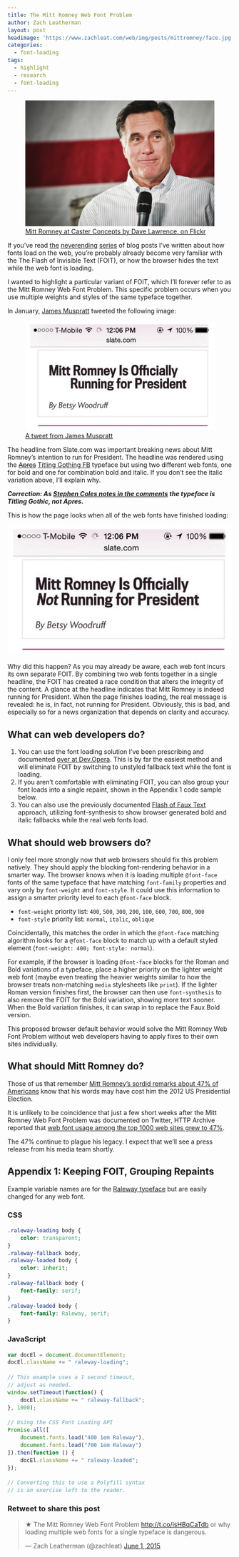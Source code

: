 ```yaml
---
title: The Mitt Romney Web Font Problem
author: Zach Leatherman
layout: post
headimage: 'https://www.zachleat.com/web/img/posts/mittromney/face.jpg'
categories:
  - font-loading
tags:
  - highlight
  - research
  - font-loading
---
```


<figure>
	<img src="/web/img/posts/mittromney/face.jpg" alt="Mitt Romney at Caster Concepts">
	<figcaption><a href="https://www.flickr.com/photos/davelawrence8/6791949310">Mitt Romney at Caster Concepts by Dave Lawrence, on Flickr</a></figcaption>
</figure>

If you’ve read [the](https://dev.opera.com/articles/better-font-face/) [neverending](http://www.zachleat.com/web/foft/) [series](http://www.filamentgroup.com/lab/font-loading.html) of blog posts I’ve written about how fonts load on the web, you’re probably already become very familiar with the The Flash of Invisible Text (FOIT), or how the browser hides the text while the web font is loading.

I wanted to highlight a particular variant of FOIT, which I’ll forever refer to as the Mitt Romney Web Font Problem. This specific problem occurs when you use multiple weights and styles of the same typeface together.

In January, [James Muspratt](https://twitter.com/jmuspratt) tweeted the following image:

<figure>
	<img src="/web/img/posts/mittromney/foit.jpg" alt="Screenshot of a FOIT problem on slate.com">
	<figcaption><a href="https://twitter.com/jmuspratt/status/561239961924403200">A tweet from James Muspratt</a></figcaption>
</figure>

The headline from Slate.com was important breaking news about Mitt Romney’s intention to run for President. The headline was rendered using the <del>[Apres](http://www.fontbureau.com/fonts/Apres/)</del> [Titling Gothing FB](http://www.fontbureau.com/fonts/TitlingGothicFB/) typeface but using two different web fonts, one for bold and one for combination bold and italic. If you don’t see the italic variation above, I’ll explain why.

_**Correction: As [Stephen Coles notes in the comments](http://www.zachleat.com/web/mitt-romney-webfont-problem/#comment-2055839587) the typeface is Titling Gothic, not Apres.**_

This is how the page looks when all of the web fonts have finished loading:

<img src="/web/img/posts/mittromney/complete.jpg" alt="The finished rendering for slate.com">

Why did this happen? As you may already be aware, each web font incurs its own separate FOIT. By combining two web fonts together in a single headline, the FOIT has created a race condition that alters the integrity of the content. A glance at the headline indicates that Mitt Romney is indeed running for President. When the page finishes loading, the real message is revealed: he is, in fact, not running for President. Obviously, this is bad, and especially so for a news organization that depends on clarity and accuracy.

## What can web developers do?

1. You can use the font loading solution I’ve been prescribing and documented [over at Dev.Opera](https://dev.opera.com/articles/better-font-face/). This is by far the easiest method and will eliminate FOIT by switching to unstyled fallback text while the font is loading.
1. If you aren’t comfortable with eliminating FOIT, you can also group your font loads into a single repaint, shown in the Appendix 1 code sample below.
1. You can also use the previously documented [Flash of Faux Text](/web/foft/) approach, utilizing font-synthesis to show browser generated bold and italic fallbacks while the real web fonts load.

## What should web browsers do?

I only feel more strongly now that web browsers should fix this problem natively. They should apply the blocking font-rendering behavior in a smarter way. The browser knows when it is loading multiple `@font-face` fonts of the same typeface that have matching `font-family` properties and vary only by `font-weight` and `font-style`. It could use this information to assign a smarter priority level to each `@font-face` block.

* `font-weight` priority list: `400`, `500`, `300`, `200`, `100`, `600`, `700`, `800`, `900`
* `font-style` priority list: `normal`, `italic`, `oblique`

Coincidentally, this matches the order in which the `@font-face` matching algorithm looks for a `@font-face` block to match up with a default styled element (`font-weight: 400; font-style: normal`).

For example, if the browser is loading `@font-face` blocks for the Roman and Bold variations of a typeface, place a higher priority on the lighter weight web font (maybe even treating the heavier weights similar to how the browser treats non-matching `media` stylesheets like `print`). If the lighter Roman version finishes first, the browser can then use `font-synthesis` to also remove the FOIT for the Bold variation, showing more text sooner. When the Bold variation finishes, it can swap in to replace the Faux Bold version.

This proposed browser default behavior would solve the Mitt Romney Web Font Problem without web developers having to apply fixes to their own sites individually.

## What should Mitt Romney do?

Those of us that remember [Mitt Romney’s sordid remarks about 47% of Americans](http://www.washingtonpost.com/blogs/the-fix/wp/2013/03/04/why-mitt-romneys-47-percent-comment-was-so-bad/) know that his words may have cost him the 2012 US Presidential Election.

It is unlikely to be coincidence that just a few short weeks after the Mitt Romney Web Font Problem was documented on Twitter, HTTP Archive reported that [web font usage among the top 1000 web sites grew to 47%](http://httparchive.org/trends.php?s=Top1000&minlabel=May+15+2014&maxlabel=May+15+2015#perFonts).

The 47% continue to plague his legacy. I expect that we’ll see a press release from his media team shortly.

## Appendix 1: Keeping FOIT, Grouping Repaints

Example variable names are for the [Raleway typeface](https://www.google.com/fonts/specimen/Raleway) but are easily changed for any web font.

### CSS

``` css
.raleway-loading body {
	color: transparent;
}
.raleway-fallback body,
.raleway-loaded body {
	color: inherit;
}
.raleway-fallback body {
	font-family: serif;
}
.raleway-loaded body {
	font-family: Raleway, serif;
}
```

### JavaScript

``` js
var docEl = document.documentElement;
docEl.className += " raleway-loading";

// This example uses a 1 second timeout,
// adjust as needed.
window.setTimeout(function() {
	docEl.className += " raleway-fallback";
}, 1000);

// Using the CSS Font Loading API
Promise.all([
	document.fonts.load("400 1em Raleway"),
	document.fonts.load("700 1em Raleway")
]).then(function () {
	docEl.className += " raleway-loaded";
});

// Converting this to use a Polyfill syntax
// is an exercise left to the reader.
```

<div class="retweettoshare">
	<h3 class="retweettoshare_title">Retweet to share this post</h3>
	<div class="retweettoshare_widget">
		<blockquote class="twitter-tweet" data-lang="en"><p lang="en" dir="ltr">★ The Mitt Romney Web Font Problem <a href="http://t.co/isHBqCaTdb">http://t.co/isHBqCaTdb</a> or why loading multiple web fonts for a single typeface is dangerous.</p>&mdash; Zach Leatherman (@zachleat) <a href="https://twitter.com/zachleat/status/605364712663093248">June 1, 2015</a></blockquote>
	</div>
</div>
